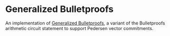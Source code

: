 # Generalized Bulletproofs

An implementation of
[Generalized Bulletproofs](https://repo.getmonero.org/monero-project/ccs-proposals/uploads/a9baa50c38c6312efc0fea5c6a188bb9/gbp.pdf),
a variant of the Bulletproofs arithmetic circuit statement to support Pedersen
vector commitments.
